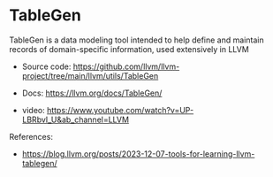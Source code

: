 # TableGen

TableGen is a data modeling tool intended to help define and maintain records of domain-specific information, used extensively in LLVM

- Source code: https://github.com/llvm/llvm-project/tree/main/llvm/utils/TableGen
- Docs: https://llvm.org/docs/TableGen/

- video: https://www.youtube.com/watch?v=UP-LBRbvI_U&ab_channel=LLVM


References: 
- https://blog.llvm.org/posts/2023-12-07-tools-for-learning-llvm-tablegen/
